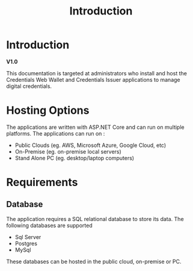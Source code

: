 ﻿---
title: Introduction
description: This documentation is targeted at administrators who install and host the Credentials Web Wallet and Credentials Issuer applications to manage digital credentials.
has_children: false
nav_order: 1
---

# Introduction
**V1.0**

This documentation is targeted at administrators who install and host the Credentials Web Wallet and Credentials Issuer applications to manage digital credentials.

# Hosting Options

The applications are written with ASP.NET Core and can run on multiple platforms. The applications can run on :

- Public Clouds (eg. AWS, Microsoft Azure, Google Cloud, etc)
- On-Premise (eg. on-premise local servers)
- Stand Alone PC (eg. desktop/laptop computers)

# Requirements

## Database

The application requires a SQL relational database to store its data. The following databases are supported

- Sql Server
- Postgres
- MySql

These databases can be hosted in the public cloud, on-premise or PC.

